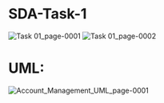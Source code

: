# SDA-Task-1
![Task 01_page-0001](https://user-images.githubusercontent.com/73307548/189476380-6c97146d-f435-4ed9-818a-2cd140f0fb69.jpg)
![Task 01_page-0002](https://user-images.githubusercontent.com/73307548/189476381-9216169e-cbb9-4fe2-9f7d-7914146b6611.jpg)

# UML:
![Account_Management_UML_page-0001](https://user-images.githubusercontent.com/73307548/189988718-0a8e1a63-2690-4673-8060-86e89969df95.jpg)



